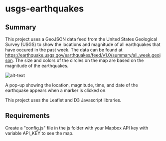 # usgs-earthquakes


## Summary
This project uses a GeoJSON data feed from the United States Geological Survey (USGS) to show the locations and magnitude of all earthquakes that have occured in the past week. The data can be found at https://earthquake.usgs.gov/earthquakes/feed/v1.0/summary/all_week.geojson. The size and colors of the circles on the map are based on the magnitude of the earthquakes.

![alt-text](https://raw.githubusercontent.com/jonathanpiech/usgs-earthquakes/master/earthquakes1.png "Image of app on startup")

A pop-up showing the location, magnitude, time, and date of the earthquake appears when a marker is clicked on.

This project uses the Leaflet and D3 Javascript libraries.


## Requirements
Create a "config.js" file in the js folder with your Mapbox API key with variable API_KEY to see the map.